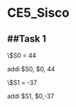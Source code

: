 CE5_Sisco
=========
##Task 1
------------
\\$S0 = 44

addi $S0, $0, 44

\\$S1 = -37

addi $S1, $0,-37

